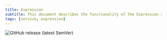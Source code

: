 ```yaml
---
title: Expression
subtitle: This document describes the functionality of the Expression service
tags: [service, expression]
---
```


![GitHub release (latest SemVer)](https://img.shields.io/github/v/release/q-assistant/expression?sort=semver&style=for-the-badge)  
